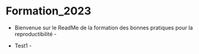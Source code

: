 # Formation_2023

- Bienvenue sur le ReadMe de la formation des bonnes pratiques pour la reproductibilité - 

- Test1 -

